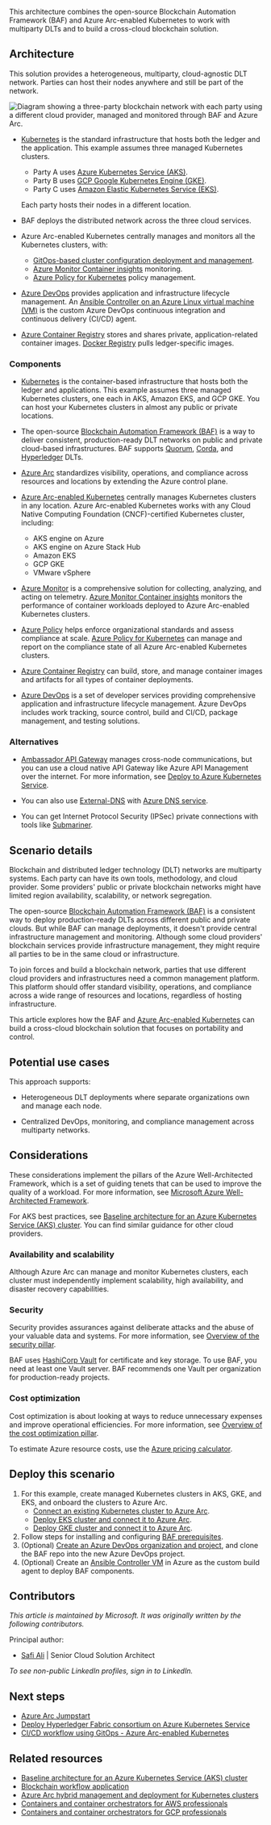 This architecture combines the open-source Blockchain Automation Framework (BAF) and Azure Arc-enabled Kubernetes to work with multiparty DLTs and to build a cross-cloud blockchain solution.

## Architecture

This solution provides a heterogeneous, multiparty, cloud-agnostic DLT network. Parties can host their nodes anywhere and still be part of the network.

![Diagram showing a three-party blockchain network with each party using a different cloud provider, managed and monitored through BAF and Azure Arc.](media/multi-cloud-blockchain-network.png)

- [Kubernetes](https://kubernetes.io) is the standard infrastructure that hosts both the ledger and the application. This example assumes three managed Kubernetes clusters.
  - Party A uses [Azure Kubernetes Service (AKS)](/azure/aks/intro-kubernetes).
  - Party B uses [GCP Google Kubernetes Engine (GKE)](https://cloud.google.com/kubernetes-engine).
  - Party C uses [Amazon Elastic Kubernetes Service (EKS)](https://aws.amazon.com/eks/).

   Each party hosts their nodes in a different location.

- BAF deploys the distributed network across the three cloud services.

- Azure Arc-enabled Kubernetes centrally manages and monitors all the Kubernetes clusters, with:

  - [GitOps-based cluster configuration deployment and management](/azure/azure-arc/kubernetes/conceptual-configurations).
  - [Azure Monitor Container insights](/azure/azure-monitor/containers/container-insights-analyze) monitoring.
  - [Azure Policy for Kubernetes](/azure/governance/policy/concepts/policy-for-kubernetes) policy management.

- [Azure DevOps](https://dev.azure.com/) provides application and infrastructure lifecycle management. An [Ansible Controller on an Azure Linux virtual machine (VM)](https://azuredevopslabs.com/labs/vstsextend/ansible) is the custom Azure DevOps continuous integration and continuous delivery (CI/CD) agent.

- [Azure Container Registry](https://azure.microsoft.com/services/container-registry) stores and shares private, application-related container images. [Docker Registry](https://docs.docker.com/registry) pulls ledger-specific images.

### Components

- [Kubernetes](https://kubernetes.io) is the container-based infrastructure that hosts both the ledger and applications. This example assumes three managed Kubernetes clusters, one each in AKS, Amazon EKS, and GCP GKE. You can host your Kubernetes clusters in almost any public or private locations.

- The open-source [Blockchain Automation Framework (BAF)](https://blockchain-automation-framework.readthedocs.io) is a way to deliver consistent, production-ready DLT networks on public and private cloud-based infrastructures. BAF supports [Quorum](https://consensys.net/quorum/), [Corda](https://www.corda.net), and [Hyperledger](https://www.hyperledger.org) DLTs.

- [Azure Arc](https://azure.microsoft.com/services/azure-arc) standardizes visibility, operations, and compliance across resources and locations by extending the Azure control plane.

- [Azure Arc-enabled Kubernetes](/azure/azure-arc/kubernetes/overview) centrally manages Kubernetes clusters in any location. Azure Arc-enabled Kubernetes works with any Cloud Native Computing Foundation (CNCF)-certified Kubernetes cluster, including:

  - AKS engine on Azure
  - AKS engine on Azure Stack Hub
  - Amazon EKS
  - GCP GKE
  - VMware vSphere

- [Azure Monitor](https://azure.microsoft.com/services/monitor) is a comprehensive solution for collecting, analyzing, and acting on telemetry. [Azure Monitor Container insights](/azure/azure-monitor/containers/container-insights-overview) monitors the performance of container workloads deployed to Azure Arc-enabled Kubernetes clusters.

- [Azure Policy](https://azure.microsoft.com/services/azure-policy) helps enforce organizational standards and assess compliance at scale. [Azure Policy for Kubernetes](/azure/governance/policy/concepts/policy-for-kubernetes) can manage and report on the compliance state of all Azure Arc-enabled Kubernetes clusters.

- [Azure Container Registry](https://azure.microsoft.com/services/container-registry) can build, store, and manage container images and artifacts for all types of container deployments.

- [Azure DevOps](https://azure.microsoft.com/services/devops) is a set of developer services providing comprehensive application and infrastructure lifecycle management. Azure DevOps includes work tracking, source control, build and CI/CD, package management, and testing solutions.

### Alternatives

- [Ambassador API Gateway](https://www.getambassador.io/products/api-gateway) manages cross-node communications, but you can use a cloud native API Gateway like Azure API Management over the internet. For more information, see [Deploy to Azure Kubernetes Service](/azure/api-management/how-to-deploy-self-hosted-gateway-azure-kubernetes-service).

- You can also use [External-DNS](https://github.com/kubernetes-sigs/external-dns) with [Azure DNS service](https://azure.microsoft.com/services/dns).

- You can get Internet Protocol Security (IPSec) private connections with tools like [Submariner](https://submariner.io).

## Scenario details

Blockchain and distributed ledger technology (DLT) networks are multiparty systems. Each party can have its own tools, methodology, and cloud provider. Some providers' public or private blockchain networks might have limited region availability, scalability, or network segregation.

The open-source [Blockchain Automation Framework (BAF)](https://blockchain-automation-framework.readthedocs.io/) is a consistent way to deploy production-ready DLTs across different public and private clouds. But while BAF can manage deployments, it doesn't provide central infrastructure management and monitoring. Although some cloud providers' blockchain services provide infrastructure management, they might require all parties to be in the same cloud or infrastructure.

To join forces and build a blockchain network, parties that use different cloud providers and infrastructures need a common management platform. This platform should offer standard visibility, operations, and compliance across a wide range of resources and locations, regardless of hosting infrastructure.

This article explores how the BAF and [Azure Arc-enabled Kubernetes](/azure/azure-arc/kubernetes/overview) can build a cross-cloud blockchain solution that focuses on portability and control.

## Potential use cases

This approach supports:

- Heterogeneous DLT deployments where separate organizations own and manage each node.

- Centralized DevOps, monitoring, and compliance management across multiparty networks.

## Considerations

These considerations implement the pillars of the Azure Well-Architected Framework, which is a set of guiding tenets that can be used to improve the quality of a workload. For more information, see [Microsoft Azure Well-Architected Framework](/azure/architecture/framework).

For AKS best practices, see [Baseline architecture for an Azure Kubernetes Service (AKS) cluster](/azure/architecture/reference-architectures/containers/aks/baseline-aks). You can find similar guidance for other cloud providers.

### Availability and scalability

Although Azure Arc can manage and monitor Kubernetes clusters, each cluster must independently implement scalability, high availability, and disaster recovery capabilities.

### Security

Security provides assurances against deliberate attacks and the abuse of your valuable data and systems. For more information, see [Overview of the security pillar](/azure/architecture/framework/security/overview).

BAF uses [HashiCorp Vault](https://www.hashicorp.com/products/vault) for certificate and key storage. To use BAF, you need at least one Vault server. BAF recommends one Vault per organization for production-ready projects.

### Cost optimization

Cost optimization is about looking at ways to reduce unnecessary expenses and improve operational efficiencies. For more information, see [Overview of the cost optimization pillar](/azure/architecture/framework/cost/overview).

To estimate Azure resource costs, use the [Azure pricing calculator](https://azure.microsoft.com/pricing/calculator).

## Deploy this scenario

1. For this example, create managed Kubernetes clusters in AKS, GKE, and EKS, and onboard the clusters to Azure Arc.
   - [Connect an existing Kubernetes cluster to Azure Arc](https://azurearcjumpstart.io/azure_arc_jumpstart/azure_arc_k8s/general/onboard_k8s).
   - [Deploy EKS cluster and connect it to Azure Arc](https://azurearcjumpstart.io/azure_arc_jumpstart/azure_arc_k8s/eks/eks_terraform).
   - [Deploy GKE cluster and connect it to Azure Arc](https://azurearcjumpstart.io/azure_arc_jumpstart/azure_arc_k8s/gke/gke_terraform).
1. Follow steps for installing and configuring [BAF prerequisites](https://blockchain-automation-framework.readthedocs.io/en/latest/prerequisites.html).
1. (Optional) [Create an Azure DevOps organization and project](/azure/devops/organizations/accounts/create-organization), and clone the BAF repo into the new Azure DevOps project.
1. (Optional) Create an [Ansible Controller VM](https://azuredevopslabs.com/labs/vstsextend/ansible) in Azure as the custom build agent to deploy BAF components.

## Contributors

*This article is maintained by Microsoft. It was originally written by the following contributors.*

Principal author:

* [Safi Ali](https://uk.linkedin.com/in/saffieldin) | Senior Cloud Solution Architect

*To see non-public LinkedIn profiles, sign in to LinkedIn.*

## Next steps

- [Azure Arc Jumpstart](https://azurearcjumpstart.io)
- [Deploy Hyperledger Fabric consortium on Azure Kubernetes Service](/azure/blockchain/templates/hyperledger-fabric-consortium-azure-kubernetes-service)
- [CI/CD workflow using GitOps - Azure Arc-enabled Kubernetes](/azure/azure-arc/kubernetes/conceptual-gitops-ci-cd)

## Related resources

- [Baseline architecture for an Azure Kubernetes Service (AKS) cluster](/azure/architecture/reference-architectures/containers/aks/baseline-aks)
- [Blockchain workflow application](../../solution-ideas/articles/blockchain-workflow-application.yml)
- [Azure Arc hybrid management and deployment for Kubernetes clusters](../../hybrid/arc-hybrid-kubernetes.yml)
- [Containers and container orchestrators for AWS professionals](../../aws-professional/compute.md#containers-and-container-orchestrators)
- [Containers and container orchestrators for GCP professionals](../../gcp-professional/services.md#containers-and-container-orchestrators)
